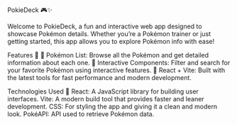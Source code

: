 PokieDeck 🎮✨

Welcome to PokieDeck, a fun and interactive web app designed to showcase Pokémon details. Whether you’re a Pokémon trainer or just getting started, this app allows you to explore Pokémon info with ease!


Features 🚀
	🧩 Pokémon List: Browse all the Pokémon and get detailed information about each one.
	🎲 Interactive Components: Filter and search for your favorite Pokémon using interactive features.
	💾 React + Vite: Built with the latest tools for fast performance and modern development.

Technologies Used 🔧
	React: A JavaScript library for building user interfaces.
	Vite: A modern build tool that provides faster and leaner development.
	CSS: For styling the app and giving it a clean and modern look.
	PokéAPI: API used to retrieve Pokémon data.

